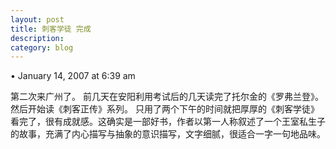 ```yaml
---
layout: post
title: 刺客学徒 完成
description: 
category: blog
---
```

• January 14, 2007 at 6:39 am 
 
第二次来广州了。
前几天在安阳利用考试后的几天读完了托尔金的《罗弗兰登》。然后开始读《刺客正传》系列。
只用了两个下午的时间就把厚厚的《刺客学徒》看完了，很有成就感。这确实是一部好书，作者以第一人称叙述了一个王室私生子的故事，充满了内心描写与抽象的意识描写，文字细腻，很适合一字一句地品味。